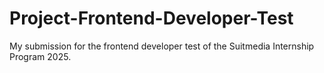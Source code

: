 # Project-Frontend-Developer-Test
My submission for the frontend developer test of the Suitmedia Internship Program 2025.
